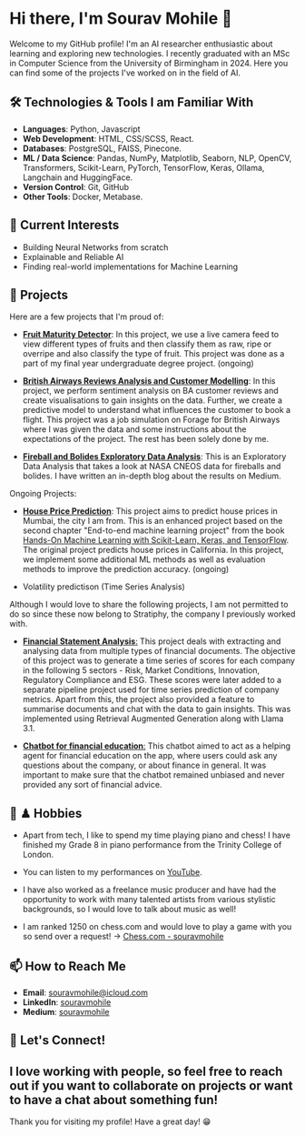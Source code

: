 # Hi there, I'm Sourav Mohile 👋

Welcome to my GitHub profile! I'm an AI researcher enthusiastic about learning and exploring new technologies. I recently graduated with an MSc in Computer Science from the University of Birmingham in 2024. Here you can find some of the projects I've worked on in the field of AI.

## 🛠️ Technologies & Tools I am Familiar With

- **Languages**: Python, Javascript
- **Web Development**: HTML, CSS/SCSS, React.
- **Databases**: PostgreSQL, FAISS, Pinecone.
- **ML / Data Science**: Pandas, NumPy, Matplotlib, Seaborn, NLP, OpenCV, Transformers, Scikit-Learn, PyTorch, TensorFlow, Keras, Ollama, Langchain and HuggingFace.
- **Version Control**: Git, GitHub
- **Other Tools**: Docker, Metabase.

## 🌱 Current Interests

- Building Neural Networks from scratch
- Explainable and Reliable AI
- Finding real-world implementations for Machine Learning

## 🔭 Projects

Here are a few projects that I'm proud of:

- **[Fruit Maturity Detector](https://github.com/souravmohile/FruitMaturityDetector)**: In this project, we use a live camera feed to view different types of fruits and then classify them as raw, ripe or overripe and also classify the type of fruit. This project was done as a part of my final year undergraduate degree project. (ongoing)

- **[British Airways Reviews Analysis and Customer Modelling](https://github.com/souravmohile/BA-ReviewAnalysis)**: In this project, we perform sentiment analysis on BA customer reviews and create visualisations to gain insights on the data. Further, we create a predictive model to understand what influences the customer to book a flight. This project was a job simulation on Forage for British Airways where I was given the data and some instructions about the expectations of the project. The rest has been solely done by me.

- **[Fireball and Bolides Exploratory Data Analysis](https://github.com/souravmohile/fireball-data-analysis)**: This is an Exploratory Data Analysis that takes a look at NASA CNEOS data for fireballs and bolides. I have written an in-depth blog about the results on Medium.


Ongoing Projects:

- **[House Price Prediction](https://github.com/souravmohile/house-price-prediction)**: This project aims to predict house prices in Mumbai, the city I am from. This is an enhanced project based on the second chapter "End-to-end machine learning project" from the book [Hands-On Machine Learning with Scikit-Learn, Keras, and TensorFlow](https://www.oreilly.com/library/view/hands-on-machine-learning/9781492032632/). The original project predicts house prices in California. In this project, we implement some additional ML methods as well as evaluation methods to improve the prediction accuracy. (ongoing)
  
- Volatility predictison (Time Series Analysis)

  
Although I would love to share the following projects, I am not permitted to do so since these now belong to Stratiphy, the company I previously worked with.
- <ins>**Financial Statement Analysis**:</ins> This project deals with extracting and analysing data from multiple types of financial documents. The objective of this project was to generate a time series of scores for each company in the following 5 sectors - Risk, Market Conditions, Innovation, Regulatory Compliance and ESG. These scores were later added to a separate pipeline project used for time series prediction of company metrics. Apart from this, the project also provided a feature to summarise documents and chat with the data to gain insights. This was implemented using Retrieval Augmented Generation along with Llama 3.1. 

- <ins>**Chatbot for financial education**:</ins> This chatbot aimed to act as a helping agent for financial education on the app, where users could ask any questions about the company, or about finance in general. It was important to make sure that the chatbot remained unbiased and never provided any sort of financial advice.

## 🎹 ♟ Hobbies

- Apart from tech, I like to spend my time playing piano and chess! I have finished my Grade 8 in piano performance from the Trinity College of London.
 
- You can listen to my performances on [YouTube](https://www.youtube.com/@souravmohile5585).

- I have also worked as a freelance music producer and have had the opportunity to work with many talented artists from various stylistic backgrounds, so I would love to talk about music as well! 

- I am ranked 1250 on chess.com and would love to play a game with you so send over a request! -> [Chess.com - souravmohile](https://www.chess.com/member/souravmohile)

## 📫 How to Reach Me

- **Email**: [souravmohile@icloud.com](mailto:souravmohile@icloud.com)
- **LinkedIn**: [souravmohile](https://www.linkedin.com/in/souravmohile)
- **Medium**: [souravmohile](https://medium.com/@souravmohile)

## 💬 Let's Connect!

I love working with people, so feel free to reach out if you want to collaborate on projects or want to have a chat about something fun!
---

Thank you for visiting my profile! Have a great day! 😁
